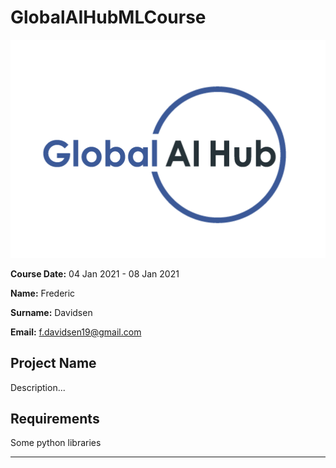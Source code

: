 # GlobalAIHubMLCourse
![](img/logo.png)

**Course Date:** 04 Jan 2021 - 08 Jan 2021

**Name:** Frederic 

**Surname:** Davidsen

**Email:** f.davidsen19@gmail.com  


## Project Name
Description...

## Requirements
Some python libraries

---

